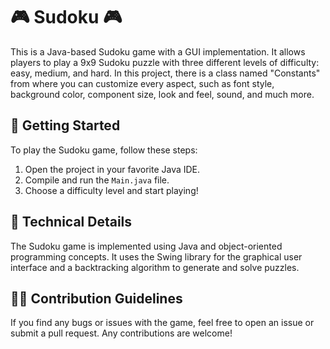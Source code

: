 # 🎮 Sudoku 🎮

This is a Java-based Sudoku game with a GUI implementation. It allows players to play a 9x9 Sudoku puzzle with three different levels of difficulty: easy, medium, and hard. In this project, there is a class named "Constants" from where you can customize every aspect, such as font style, background color, component size, look and feel, sound, and much more.

## 🚀 Getting Started

To play the Sudoku game, follow these steps:
1. Open the project in your favorite Java IDE.
2. Compile and run the `Main.java` file.
3. Choose a difficulty level and start playing!

## 🤖 Technical Details

The Sudoku game is implemented using Java and object-oriented programming concepts. It uses the Swing library for the graphical user interface and a backtracking algorithm to generate and solve puzzles.

## 👨‍💻 Contribution Guidelines

If you find any bugs or issues with the game, feel free to open an issue or submit a pull request. Any contributions are welcome!
